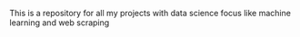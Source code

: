 This is a repository for all my projects with data science focus like machine learning and web scraping
